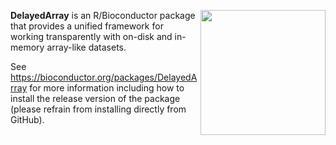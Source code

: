 [<img src="https://www.bioconductor.org/images/logo/jpg/bioconductor_logo_rgb.jpg" width="200" align="right"/>](https://bioconductor.org/)

**DelayedArray** is an R/Bioconductor package that provides a unified framework for working transparently with on-disk and in-memory array-like datasets.

See https://bioconductor.org/packages/DelayedArray for more information including how to install the release version of the package (please refrain from installing directly from GitHub).

